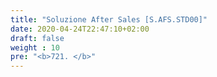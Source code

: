 ```yaml
---
title: "Soluzione After Sales [S.AFS.STD00]"
date: 2020-04-24T22:47:10+02:00
draft: false
weight : 10
pre: "<b>721. </b>"
---
```

